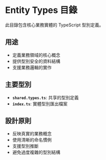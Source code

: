 # Entity Types 目錄

此目錄包含核心業務實體的 TypeScript 型別定義。

## 用途

- 定義業務領域的核心概念
- 提供型別安全的資料結構
- 支援業務邏輯的實作

## 主要型別

- **`shared.types.ts`**: 共享的型別定義
- **`index.ts`**: 實體型別匯出檔案

## 設計原則

- 反映真實的業務概念
- 使用清晰的命名慣例
- 支援型別推斷
- 避免過度複雜的型別結構

